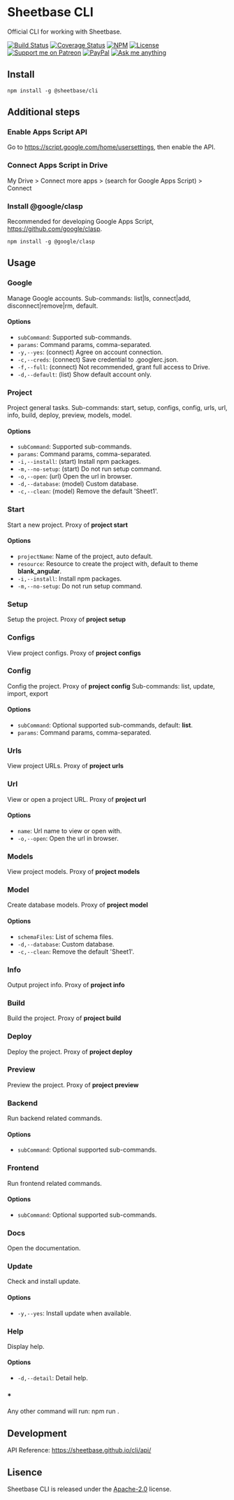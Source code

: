 # Sheetbase CLI

Official CLI for working with Sheetbase.

<!-- <block:header> -->

[![Build Status](https://travis-ci.org/sheetbase/cli.svg?branch=master)](https://travis-ci.org/sheetbase/cli) [![Coverage Status](https://coveralls.io/repos/github/sheetbase/cli/badge.svg?branch=master)](https://coveralls.io/github/sheetbase/cli?branch=master) [![NPM](https://img.shields.io/npm/v/@sheetbase/cli.svg)](https://www.npmjs.com/package/@sheetbase/cli) [![License][license_badge]][license_url] [![Support me on Patreon][badge_patreon]][patreon_url] [![PayPal][badge_paypal_donate]][paypal_donate_url] [![Ask me anything][badge_ask_me]][ask_me_url]

<!-- </block:header> -->

## Install

`npm install -g @sheetbase/cli`

## Additional steps

### Enable Apps Script API

Go to <https://script.google.com/home/usersettings>, then enable the API.

### Connect Apps Script in Drive

My Drive > Connect more apps > (search for Google Apps Script) > Connect

### Install @google/clasp

Recommended for developing Google Apps Script, <https://github.com/google/clasp>.

`npm install -g @google/clasp`

## Usage

### Google

Manage Google accounts.
Sub-commands: list|ls, connect|add, disconnect|remove|rm, default.

#### Options

- `subCommand`: Supported sub-commands.
- `params`: Command params, comma-separated.
- `-y,--yes`: (connect) Agree on account connection.
- `-c,--creds`: (connect) Save credential to .googlerc.json.
- `-f,--full`: (connect) Not recommended, grant full access to Drive.
- `-d,--default`: (list) Show default account only.

### Project

Project general tasks.
Sub-commands: start, setup, configs, config, urls, url, info, build, deploy, preview, models, model.

#### Options

- `subCommand`: Supported sub-commands.
- `params`: Command params, comma-separated.
- `-i,--install`: (start) Install npm packages.
- `-m,--no-setup`: (start) Do not run setup command.
- `-o,--open`: (url) Open the url in browser.
- `-d,--database`: (model) Custom database.
- `-c,--clean`: (model) Remove the default 'Sheet1'.

### Start

Start a new project.
Proxy of **project start**

#### Options

- `projectName`: Name of the project, auto default.
- `resource`: Resource to create the project with, default to theme **blank_angular**.
- `-i,--install`: Install npm packages.
- `-m,--no-setup`: Do not run setup command.

### Setup

Setup the project.
Proxy of **project setup**

### Configs

View project configs.
Proxy of **project configs**

### Config

Config the project.
Proxy of **project config**
Sub-commands: list, update, import, export

#### Options

- `subCommand`: Optional supported sub-commands, default: **list**.
- `params`: Command params, comma-separated.

### Urls

View project URLs.
Proxy of **project urls**

### Url

View or open a project URL.
Proxy of **project url**

#### Options

- `name`: Url name to view or open with.
- `-o,--open`: Open the url in browser.

### Models

View project models.
Proxy of **project models**

### Model

Create database models.
Proxy of **project model**

#### Options

- `schemaFiles`: List of schema files.
- `-d,--database`: Custom database.
- `-c,--clean`: Remove the default 'Sheet1'.

### Info

Output project info.
Proxy of **project info**

### Build

Build the project.
Proxy of **project build**

### Deploy

Deploy the project.
Proxy of **project deploy**

### Preview

Preview the project.
Proxy of **project preview**

### Backend

Run backend related commands.

#### Options

- `subCommand`: Optional supported sub-commands.

### Frontend

Run frontend related commands.

#### Options

- `subCommand`: Optional supported sub-commands.

### Docs

Open the documentation.

### Update

Check and install update.

#### Options

- `-y,--yes`: Install update when available.

### Help

Display help.

#### Options

- `-d,--detail`: Detail help.

### *

Any other command will run: npm run <cmd>.

## Development

API Reference: https://sheetbase.github.io/cli/api/

## Lisence

Sheetbase CLI is released under the [Apache-2.0](https://github.com/sheetbase/cli/blob/master/LICENSE) license.

<!-- <block:footer> -->

[license_badge]: https://img.shields.io/hexpm/l/plug.svg
[license_url]: https://github.com/sheetbase/cli/blob/master/LICENSE

[badge_patreon]: https://lamnhan.github.io/assets/images/badges/patreon.svg
[patreon_url]: https://www.patreon.com/lamnhan

[badge_paypal_donate]: https://lamnhan.github.io/assets/images/badges/paypal_donate.svg
[paypal_donate_url]: https://www.paypal.me/lamnhan

[badge_ask_me]: https://img.shields.io/badge/ask/me-anything-1abc9c.svg
[ask_me_url]: https://m.me/sheetbase

<!-- </block:footer> -->